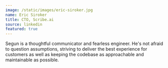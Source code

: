 ```yaml
---
image: /static/images/eric-siroker.jpg
name: Eric Siroker
title: CTO, Scribe.ai
source: linkedin
featured: true
---
```


Segun is a thoughtful communicator and fearless engineer. He's not afraid to question assumptions, striving to deliver the best experience for customers as well as keeping the codebase as approachable and maintainable as possible.
